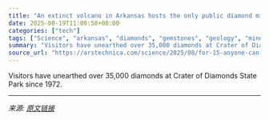 ```yaml
---
title: "An extinct volcano in Arkansas hosts the only public diamond mine on Earth"
date: 2025-08-19T11:00:58+08:00
categories: ["tech"]
tags: ["Science", "arkansas", "diamonds", "gemstones", "geology", "mineral rights", "mining", "public lands", "state parks", "Tourism", "volcanic geology"]
summary: "Visitors have unearthed over 35,000 diamonds at Crater of Diamonds State Park since 1972."
source_url: "https://arstechnica.com/science/2025/08/for-15-anyone-can-dig-up-diamonds-in-this-arkansas-state-park/"
---
```


Visitors have unearthed over 35,000 diamonds at Crater of Diamonds State Park since 1972.

---

*来源: [原文链接](https://arstechnica.com/science/2025/08/for-15-anyone-can-dig-up-diamonds-in-this-arkansas-state-park/)*
